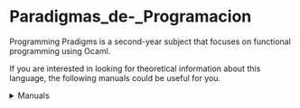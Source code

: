 # Paradigmas_de-_Programacion
Programming Pradigms is a second-year subject that focuses on functional programming using Ocaml.

If you are interested in looking for theoretical information about this language, the following manuals could be useful for you.

<details>
<summary>Manuals</summary>
  
- [Ocaml Manual](https://v2.ocaml.org/manual/objectexamples.html)
- [Data Structures and Functional Programming](https://cs3110.github.io/textbook/cover.html)
- [Objects in Ocaml](https://ocaml.org/docs/objects)
- [More Object info](https://dev.realworldocaml.org/objects.html)

</details>
